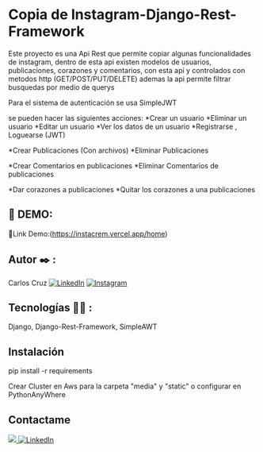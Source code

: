 # Copia de Instagram-Django-Rest-Framework

Este proyecto es una Api Rest que permite copiar algunas funcionalidades de instagram,
dentro de esta api existen modelos de usuarios, publicaciones, corazones y comentarios,
con esta api y controlados con metodos http (GET/POST/PUT/DELETE)
ademas la api permite filtrar busquedas por medio de querys

Para el sistema de autenticación se usa SimpleJWT

se pueden hacer las siguientes acciones:
*Crear un usuario
*Eliminar un usuario
*Editar un usuario
*Ver los datos de un usuario
*Registrarse , Loguearse (JWT)

*Crear Publicaciones (Con archivos)
*Eliminar Publicaciones

*Crear Comentarios en publicaciones
*Eliminar Comentarios de publicaciones

*Dar corazones a publicaciones
*Quitar los corazones a una publicaciones

## 🔗 DEMO:

🤖Link Demo:(https://instacrem.vercel.app/home)

## Autor ✒️ :
Carlos Cruz
[![LinkedIn](https://img.shields.io/badge/LinkedIn-%230077B5.svg?logo=linkedin&logoColor=white)](https://www.linkedin.com/in/carlos-jose-cruz-luengas/)
[![Instagram](https://img.shields.io/badge/Instagram-%23E4405F.svg?logo=Instagram&logoColor=white)](https://www.instagram.com/carlos_cruz.0/)

## Tecnologías 🧑‍💻 :

Django, Django-Rest-Framework, SimpleAWT

## Instalación 
pip install -r requirements 

Crear Cluster en Aws para la carpeta "media" y "static" o configurar en PythonAnyWhere

## Contactame
<a href="mailto:carlosjose445566@gmail.com?"><img src="https://img.shields.io/badge/gmail-%23DD0031.svg?&style=for-the-badge&logo=gmail&logoColor=white"/> </a>
[![LinkedIn](https://img.shields.io/badge/LinkedIn-%230077B5.svg?logo=linkedin&logoColor=white)](https://www.linkedin.com/in/carlos-jose-cruz-luengas/)

